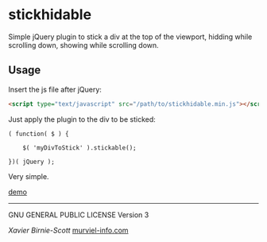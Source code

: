 # stickhidable

Simple jQuery plugin to stick a div at the top of the viewport, hidding while scrolling down, showing while scrolling down.

## Usage

Insert the js file after jQuery:

```html
<script type="text/javascript" src="/path/to/stickhidable.min.js"></script>
```

Just apply the plugin to the div to be sticked:

```javacript
( function( $ ) {
	
	$( 'myDivToStick' ).stickable();

})( jQuery );
```
Very simple.

[demo](https://xavier-bs.github.io/stickhidable.github.io/)

***

GNU GENERAL PUBLIC LICENSE Version 3

_Xavier Birnie-Scott_
[murviel-info.com](http://murviel-info.com)
